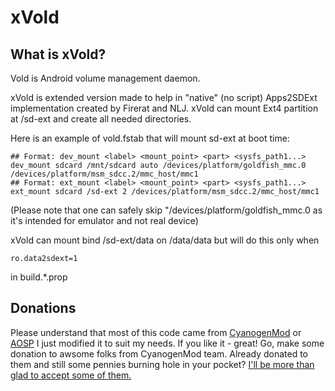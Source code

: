 xVold
=======

What is  xVold?
----------------
Vold is Android volume management daemon.

xVold is extended version made to help in "native" (no script) Apps2SDExt implementation
created by Firerat and NLJ. xVold can mount Ext4 partition at /sd-ext and create all needed
directories.

Here is an example of vold.fstab that will mount sd-ext at boot time:

    ## Format: dev_mount <label> <mount_point> <part> <sysfs_path1...> 
    dev_mount sdcard /mnt/sdcard auto /devices/platform/goldfish_mmc.0 /devices/platform/msm_sdcc.2/mmc_host/mmc1
    ## Format: ext_mount <label> <mount_point> <part> <sysfs_path1...> 
    ext_mount sdcard /sd-ext 2 /devices/platform/msm_sdcc.2/mmc_host/mmc1

(Please note that one can safely skip "/devices/platform/goldfish_mmc.0 as it's intended for emulator and not real device)

xVold can mount bind /sd-ext/data on /data/data but will do this only when 

    ro.data2sdext=1

in build.*.prop


Donations
-----------
Please understand that most of this code came from [CyanogenMod](http://www.cyanogenmod.com) or [AOSP](http://source.android.com/) I just modified it to suit my needs. If you like it - great! Go, make some donation to awsome folks from CyanogenMod team.
Already donated to them and still some pennies burning hole in your pocket? [I'll be more than glad to accept some of them.](https://www.paypal.com/cgi-bin/webscr?cmd=_donations&business=robert%40plukwa%2enet&lc=US&item_number=Android&currency_code=PLN&bn=PP%2dDonationsBF%3abtn_donate_SM%2egif%3aNonHosted)
